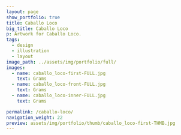 ```yaml
---
layout: page
show_portfolio: true
title: Caballo Loco
big_title: Caballo Loco
p: Artwork for Caballo Loco.
tags:
  - design
  - illustration
  - layout
image_path: ../assets/img/portfolio/full/
images:
  - name: caballo_loco-first-FULL.jpg
    text: Grams
  - name: caballo_loco-front-FULL.jpg
    text: Grams
  - name: caballo_loco-inner-FULL.jpg
    text: Grams

permalink: /caballo-loco/
navigation_weight: 22
preview: assets/img/portfolio/thumb/caballo_loco-first-THMB.jpg
---
```

